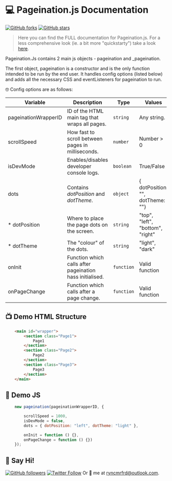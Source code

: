 # :computer: Pageination.js Documentation
[![GitHub forks](https://img.shields.io/github/forks/ryncmrfrd/pageination?label=Fork&style=social)](https://githubcom/ryncmrfrd/pageination)
[![GitHub stars](https://img.shields.io/github/stars/ryncmrfrd/pageination?style=social)](https://githubcom/ryncmrfrd/pageination)

> Here you can find the FULL documentation for Pageination.js. For a less comprehensive look (ie. a bit more "quickstarty") take a look [here](https://github.com/ryncmrfrd/pageination/blob/master/readme.md).

Pageination.Js contains 2 main js objects - pageination and _pageination.

The first object, pageination is a constructor and is the only function intended to be run by the end user. It handles config options (listed below) and adds all the necessary CSS and eventListeners for pageination to run.

:nerd_face: Config options are as follows:

Variable | Description | Type | Values | Required
--- | --- | --- | --- | ---
pageinationWrapperID | ID of the HTML main tag that wraps all pages.  | `string` |  Any string. |  `true`
scrollSpeed | How fast to scroll between pages in milliseconds. | `number` |  Number > 0 |  `false`
isDevMode | Enables/disables developer console logs. | `boolean` |  True/False |  `false`
dots | Contains *dotPosition* and *dotTheme*.  | `object` |  { dotPosition: "", dotTheme: ""} |  `false`
* dotPosition | Where to place the page dots on the screen. | `string` |  "top", "left", "bottom", "right" |  If *dots* `true`
* dotTheme | The "colour" of the dots. | `string` |  "light", "dark" |  If *dots* `true`
onInit | Function which calls after pageination hass initialised. | `function` |  Valid function |  `false`
onPageChange | Function which calls after a page change. | `function` |  Valid function |  `false`

## :tv: Demo HTML Structure

```html
    <main id="wrapper">
        <section class="Page1">
            Page1
        </section>
        <section class="Page2">
            Page2
        </section>
        <section class="Page3">
            Page3
        </section>
    </main>
```

## :iphone: Demo JS
```js
    new pageination(pageinationWrapperID, {

        scrollSpeed = 1000,
        isDevMode = false,
        dots = { dotPosition: "left", dotTheme: "light" },

        onInit = function () {},
        onPageChange = function () {})
    });
```

## :wave: Say Hi!

[![GitHub followers](https://img.shields.io/github/followers/ryncmrfrd?label=Follow&style=social)](https://github.com/ryncmrfrd)
[![Twitter Follow](https://img.shields.io/twitter/follow/ryncmrfrd?label=Follow&style=social)](https://twitter.com/ryncmrfrd)
Or :email: me at [ryncmrfrd@outlook.com](mailto:ryncmrfrd@outlook.com).
